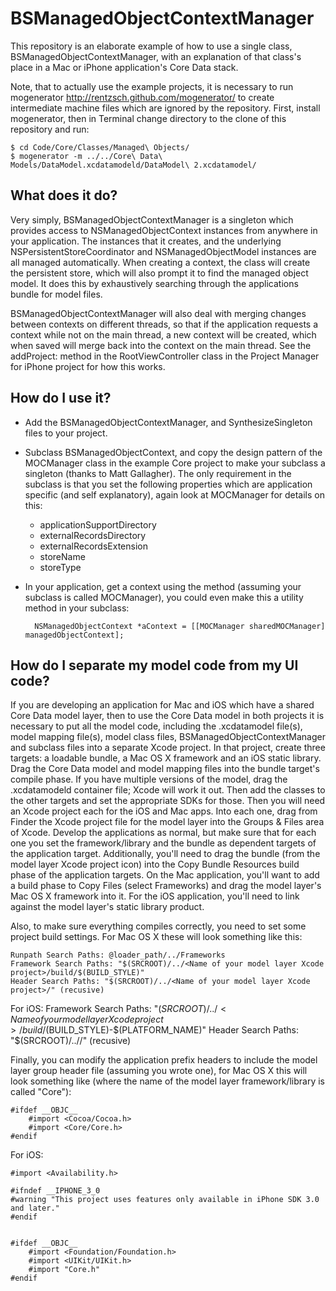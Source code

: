 BSManagedObjectContextManager
=============================

This repository is an elaborate example of how to use a single class, BSManagedObjectContextManager, with an explanation of that class's place in a Mac or iPhone application's Core Data stack.

Note, that to actually use the example projects, it is necessary to run mogenerator http://rentzsch.github.com/mogenerator/ to create intermediate machine files which are ignored by the repository. First, install mogenerator, then in Terminal change directory to the clone of this repository and run:

	$ cd Code/Core/Classes/Managed\ Objects/
	$ mogenerator -m ../../Core\ Data\ Models/DataModel.xcdatamodeld/DataModel\ 2.xcdatamodel/
	
What does it do?
----------------

Very simply, BSManagedObjectContextManager is a singleton which provides access to NSManagedObjectContext instances from anywhere in your application. The instances that it creates, and the underlying NSPersistentStoreCoordinator and NSManagedObjectModel instances are all managed automatically. When creating a context, the class will create the persistent store, which will also prompt it to find the managed object model. It does this by exhaustively searching through the applications bundle for model files.

BSManagedObjectContextManager will also deal with merging changes between contexts on different threads, so that if the application requests a context while not on the main thread, a new context will be created, which when saved will merge back into the context on the main thread. See the addProject: method in the RootViewController class in the Project Manager for iPhone project for how this works.

How do I use it?
----------------

* Add the BSManagedObjectContextManager, and SynthesizeSingleton files to your project.

* Subclass BSManagedObjectContext, and copy the design pattern of the MOCManager class in the example Core project to make your subclass a singleton (thanks to Matt Gallagher).  The only requirement in the subclass is that you set the following properties which are application specific (and self explanatory), again look at MOCManager for details on this:

	* applicationSupportDirectory
	* externalRecordsDirectory
	* externalRecordsExtension
	* storeName
	* storeType
	
* In your application, get a context using the method (assuming your subclass is called MOCManager), you could even make this a utility method in your subclass:

		NSManagedObjectContext *aContext = [[MOCManager sharedMOCManager] managedObjectContext];
		
		
How do I separate my model code from my UI code?
-------------------------------------------------------

If you are developing an application for Mac and iOS which have a shared Core Data model layer, then to use the Core Data model in both projects it is necessary to put all the model code, including the .xcdatamodel file(s), model mapping file(s), model class files, BSManagedObjectContextManager and subclass files into a separate Xcode project. In that project, create three targets: a loadable bundle, a Mac OS X framework and an iOS static library. Drag the Core Data model and model mapping files into the bundle target's compile phase. If you have multiple versions of the model, drag the .xcdatamodeld container file; Xcode will work it out. Then add the classes to the other targets and set the appropriate SDKs for those. Then you will need an Xcode project each for the iOS and Mac apps. Into each one, drag from Finder the Xcode project file for the model layer into the Groups & Files area of Xcode. Develop the applications as normal, but make sure that for each one you set the framework/library and the bundle as dependent targets of the application target. Additionally, you'll need to drag the bundle (from the model layer Xcode project icon) into the Copy Bundle Resources build phase of the application targets. On the Mac application, you'll want to add a build phase to Copy Files (select Frameworks) and drag the model layer's Mac OS X framework into it. For the iOS application, you'll need to link against the model layer's static library product.

Also, to make sure everything compiles correctly, you need to set some project build settings. For Mac OS X these will look something like this:

	Runpath Search Paths: @loader_path/../Frameworks
	Framework Search Paths: "$(SRCROOT)/../<Name of your model layer Xcode project>/build/$(BUILD_STYLE)"
	Header Search Paths: "$(SRCROOT)/../<Name of your model layer Xcode project>/" (recusive)
	
For iOS:
	Framework Search Paths: "$(SRCROOT)/../<Name of your model layer Xcode project>/build/$(BUILD_STYLE)-$(PLATFORM_NAME)"
	Header Search Paths: "$(SRCROOT)/../<Name of your model layer Xcode project>/" (recusive)
		

Finally, you can modify the application prefix headers to include the model layer group header file (assuming you wrote one), for Mac OS X this will look something like (where the name of the model layer framework/library is called "Core"):

	#ifdef __OBJC__
	    #import <Cocoa/Cocoa.h>
		#import <Core/Core.h>
	#endif
	
	
For iOS:

	#import <Availability.h>

	#ifndef __IPHONE_3_0
	#warning "This project uses features only available in iPhone SDK 3.0 and later."
	#endif


	#ifdef __OBJC__
	    #import <Foundation/Foundation.h>
	    #import <UIKit/UIKit.h>
		#import "Core.h"
	#endif
	

  